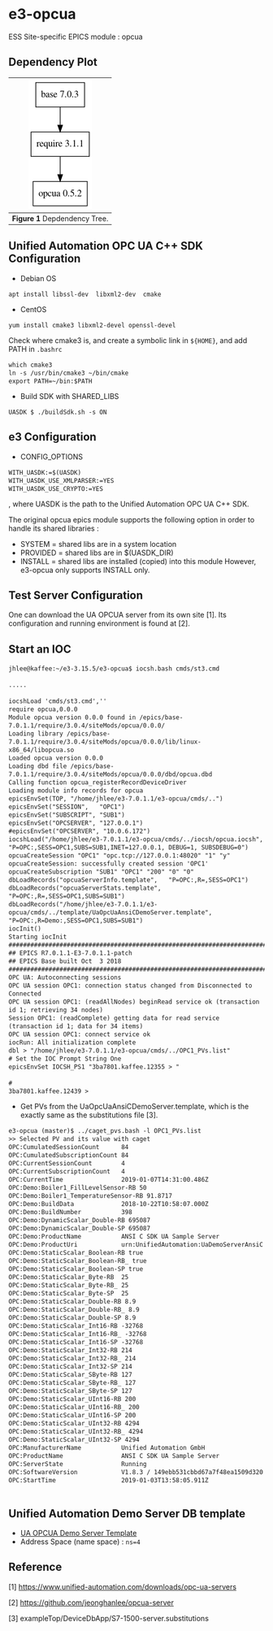 
e3-opcua  
======
ESS Site-specific EPICS module : opcua


## Dependency Plot

|![opcua dep](docs/opcua.png)|
| :---: |
|**Figure 1** Depdendency Tree. |




## Unified Automation OPC UA C++ SDK Configuration

* Debian OS
```
apt install libssl-dev  libxml2-dev  cmake
```

* CentOS 
```
yum install cmake3 libxml2-devel openssl-devel
```

  Check where cmake3 is, and create a symbolic link in `${HOME}`, and add PATH in `.bashrc`
```
which cmake3
ln -s /usr/bin/cmake3 ~/bin/cmake
export PATH=~/bin:$PATH
```

* Build SDK with SHARED_LIBS
```
UASDK $ ./buildSdk.sh -s ON
```


## e3 Configuration


* CONFIG_OPTIONS
```
WITH_UASDK:=$(UASDK)
WITH_UASDK_USE_XMLPARSER:=YES
WITH_UASDK_USE_CRYPTO:=YES
```
, where UASDK is the path to the Unified Automation OPC UA C++ SDK.

The original opcua epics module supports the following option in order to handle its shared libraries :
* SYSTEM   = shared libs are in a system location
* PROVIDED = shared libs are in $(UASDK_DIR)
* INSTALL  = shared libs are installed (copied) into this module
However, e3-opcua only supports INSTALL only.


## Test Server Configuration

One can download the UA OPCUA server from its own site [1]. Its configuration and running environment is found at [2]. 

## Start an IOC
```
jhlee@kaffee:~/e3-3.15.5/e3-opcua$ iocsh.bash cmds/st3.cmd 

.....

iocshLoad 'cmds/st3.cmd',''
require opcua,0.0.0
Module opcua version 0.0.0 found in /epics/base-7.0.1.1/require/3.0.4/siteMods/opcua/0.0.0/
Loading library /epics/base-7.0.1.1/require/3.0.4/siteMods/opcua/0.0.0/lib/linux-x86_64/libopcua.so
Loaded opcua version 0.0.0
Loading dbd file /epics/base-7.0.1.1/require/3.0.4/siteMods/opcua/0.0.0/dbd/opcua.dbd
Calling function opcua_registerRecordDeviceDriver
Loading module info records for opcua
epicsEnvSet(TOP, "/home/jhlee/e3-7.0.1.1/e3-opcua/cmds/..")
epicsEnvSet("SESSION",   "OPC1")
epicsEnvSet("SUBSCRIPT", "SUB1")
epicsEnvSet("OPCSERVER", "127.0.0.1")
#epicsEnvSet("OPCSERVER", "10.0.6.172")
iocshLoad("/home/jhlee/e3-7.0.1.1/e3-opcua/cmds/../iocsh/opcua.iocsh", "P=OPC:,SESS=OPC1,SUBS=SUB1,INET=127.0.0.1, DEBUG=1, SUBSDEBUG=0")
opcuaCreateSession "OPC1" "opc.tcp://127.0.0.1:48020" "1" "y"
opcuaCreateSession: successfully created session 'OPC1'
opcuaCreateSubscription "SUB1" "OPC1" "200" "0" "0"
dbLoadRecords("opcuaServerInfo.template",   "P=OPC:,R=,SESS=OPC1")
dbLoadRecords("opcuaServerStats.template",  "P=OPC:,R=,SESS=OPC1,SUBS=SUB1")
dbLoadRecords("/home/jhlee/e3-7.0.1.1/e3-opcua/cmds/../template/UaOpcUaAnsiCDemoServer.template", "P=OPC:,R=Demo:,SESS=OPC1,SUBS=SUB1")
iocInit()
Starting iocInit
############################################################################
## EPICS R7.0.1.1-E3-7.0.1.1-patch
## EPICS Base built Oct  3 2018
############################################################################
OPC UA: Autoconnecting sessions
OPC UA session OPC1: connection status changed from Disconnected to Connected
OPC UA session OPC1: (readAllNodes) beginRead service ok (transaction id 1; retrieving 34 nodes)
Session OPC1: (readComplete) getting data for read service (transaction id 1; data for 34 items)
OPC UA session OPC1: connect service ok
iocRun: All initialization complete
dbl > "/home/jhlee/e3-7.0.1.1/e3-opcua/cmds/../OPC1_PVs.list"
# Set the IOC Prompt String One 
epicsEnvSet IOCSH_PS1 "3ba7801.kaffee.12355 > "

#
3ba7801.kaffee.12439 > 

```

* Get PVs from the UaOpcUaAnsiCDemoServer.template, which is the exactly same as the substitutions file [3].

```
e3-opcua (master)$ ../caget_pvs.bash -l OPC1_PVs.list 
>> Selected PV and its value with caget
OPC:CumulatedSessionCount      84
OPC:CumulatedSubscriptionCount 84
OPC:CurrentSessionCount        4
OPC:CurrentSubscriptionCount   4
OPC:CurrentTime                2019-01-07T14:31:00.486Z
OPC:Demo:Boiler1_FillLevelSensor-RB 50
OPC:Demo:Boiler1_TemperatureSensor-RB 91.8717
OPC:Demo:BuildData             2018-10-22T10:58:07.000Z
OPC:Demo:BuildNumber           398
OPC:Demo:DynamicScalar_Double-RB 695087
OPC:Demo:DynamicScalar_Double-SP 695087
OPC:Demo:ProductName           ANSI C SDK UA Sample Server
OPC:Demo:ProductUri            urn:UnifiedAutomation:UaDemoServerAnsiC
OPC:Demo:StaticScalar_Boolean-RB true
OPC:Demo:StaticScalar_Boolean-RB_ true
OPC:Demo:StaticScalar_Boolean-SP true
OPC:Demo:StaticScalar_Byte-RB  25
OPC:Demo:StaticScalar_Byte-RB_ 25
OPC:Demo:StaticScalar_Byte-SP  25
OPC:Demo:StaticScalar_Double-RB 8.9
OPC:Demo:StaticScalar_Double-RB_ 8.9
OPC:Demo:StaticScalar_Double-SP 8.9
OPC:Demo:StaticScalar_Int16-RB -32768
OPC:Demo:StaticScalar_Int16-RB_ -32768
OPC:Demo:StaticScalar_Int16-SP -32768
OPC:Demo:StaticScalar_Int32-RB 214
OPC:Demo:StaticScalar_Int32-RB_ 214
OPC:Demo:StaticScalar_Int32-SP 214
OPC:Demo:StaticScalar_SByte-RB 127
OPC:Demo:StaticScalar_SByte-RB_ 127
OPC:Demo:StaticScalar_SByte-SP 127
OPC:Demo:StaticScalar_UInt16-RB 200
OPC:Demo:StaticScalar_UInt16-RB_ 200
OPC:Demo:StaticScalar_UInt16-SP 200
OPC:Demo:StaticScalar_UInt32-RB 4294
OPC:Demo:StaticScalar_UInt32-RB_ 4294
OPC:Demo:StaticScalar_UInt32-SP 4294
OPC:ManufacturerName           Unified Automation GmbH
OPC:ProductName                ANSI C SDK UA Sample Server
OPC:ServerState                Running
OPC:SoftwareVersion            V1.8.3 / 149ebb531cbbd67a7f48ea1509d320
OPC:StartTime                  2019-01-03T13:58:05.911Z


```

## Unified Automation Demo Server DB template

* [UA OPCUA Demo Server Template](template/UaOpcUaAnsiCDemoServer.template)
* Address Space (name space) : ```ns=4```


## Reference

[1] https://www.unified-automation.com/downloads/opc-ua-servers

[2] https://github.com/jeonghanlee/opcua-server

[3] exampleTop/DeviceDbApp/S7-1500-server.substitutions

